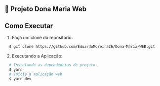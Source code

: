 ## :bookmark: Projeto Dona Maria Web

## Como Executar

1. Faça um clone do repositório:

```sh
  $ git clone https://github.com/EduardoMoreira26/Dona-Maria-WEB.git
```

2. Executando a Aplicação:

```sh
  # Instalando as dependências do projeto.
  $ yarn
  # Inicie a aplicação web
  $ yarn dev
```
